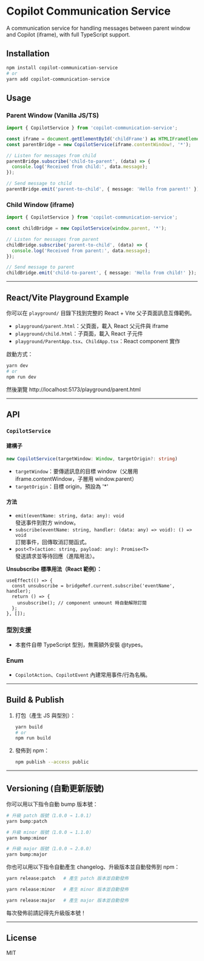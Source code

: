 # Copilot Communication Service

A communication service for handling messages between parent window and Copilot (iframe), with full TypeScript support.

## Installation

```bash
npm install copilot-communication-service
# or
yarn add copilot-communication-service
```

## Usage

### Parent Window (Vanilla JS/TS)

```typescript
import { CopilotService } from 'copilot-communication-service';

const iframe = document.getElementById('childFrame') as HTMLIFrameElement;
const parentBridge = new CopilotService(iframe.contentWindow!, '*');

// Listen for messages from child
parentBridge.subscribe('child-to-parent', (data) => {
  console.log('Received from child:', data.message);
});

// Send message to child
parentBridge.emit('parent-to-child', { message: 'Hello from parent!' });
```

### Child Window (iframe)

```typescript
import { CopilotService } from 'copilot-communication-service';

const childBridge = new CopilotService(window.parent, '*');

// Listen for messages from parent
childBridge.subscribe('parent-to-child', (data) => {
  console.log('Received from parent:', data.message);
});

// Send message to parent
childBridge.emit('child-to-parent', { message: 'Hello from child!' });
```

---

## React/Vite Playground Example

你可以在 `playground/` 目錄下找到完整的 React + Vite 父子頁面訊息互傳範例。

- `playground/parent.html`：父頁面，載入 React 父元件與 iframe
- `playground/child.html`：子頁面，載入 React 子元件
- `playground/ParentApp.tsx`、`ChildApp.tsx`：React component 實作

啟動方式：
```bash
yarn dev
# or
npm run dev
```
然後瀏覽 http://localhost:5173/playground/parent.html

---

## API

### `CopilotService`

#### 建構子
```typescript
new CopilotService(targetWindow: Window, targetOrigin?: string)
```
- `targetWindow`：要傳遞訊息的目標 window（父層用 iframe.contentWindow，子層用 window.parent）
- `targetOrigin`：目標 origin，預設為 '*'

#### 方法
- `emit(eventName: string, data: any): void`  
  發送事件到對方 window。
- `subscribe(eventName: string, handler: (data: any) => void): () => void`  
  訂閱事件，回傳取消訂閱函式。
- `post<T>(action: string, payload: any): Promise<T>`  
  發送請求並等待回應（進階用法）。

**Unsubscribe 標準用法（React 範例）：**

```tsx
useEffect(() => {
  const unsubscribe = bridgeRef.current.subscribe('eventName', handler);
  return () => {
    unsubscribe(); // component unmount 時自動解除訂閱
  };
}, []);
```

### 型別支援
- 本套件自帶 TypeScript 型別，無需額外安裝 @types。

### Enum
- `CopilotAction`、`CopilotEvent` 內建常用事件/行為名稱。

---

## Build & Publish

1. 打包（產生 JS 與型別）：
   ```bash
   yarn build
   # or
   npm run build
   ```
2. 發佈到 npm：
   ```bash
   npm publish --access public
   ```

---

## Versioning (自動更新版號)

你可以用以下指令自動 bump 版本號：

```bash
# 升級 patch 版號（1.0.0 → 1.0.1）
yarn bump:patch

# 升級 minor 版號（1.0.0 → 1.1.0）
yarn bump:minor

# 升級 major 版號（1.0.0 → 2.0.0）
yarn bump:major
```

你也可以用以下指令自動產生 changelog、升級版本並自動發佈到 npm：

```bash
yarn release:patch   # 產生 patch 版本並自動發佈

yarn release:minor   # 產生 minor 版本並自動發佈

yarn release:major   # 產生 major 版本並自動發佈
```

每次發佈前請記得先升級版本號！

---

## License

MIT 